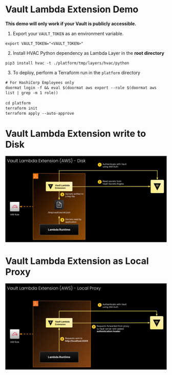 # Vault Lambda Extension Demo

**This demo will only work if your Vault is publicly accessible.** 

1. Export your `VAULT_TOKEN` as an environment variable.
```
export VAULT_TOKEN="<VAULT_TOKEN>"
```

2. Install HVAC Python dependency as Lambda Layer in the **root directory**
```
pip3 install hvac -t ./platform/tmp/layers/hvac/python
```

3. To deploy, perform a Terraform run in the `platform` directory

```
# For HashiCorp Employees only
doormat login -f && eval $(doormat aws export --role $(doormat aws list | grep -m 1 role))

cd platform
terraform init
terraform apply --auto-approve 
```

# Vault Lambda Extension write to Disk
![Lambda extension write to disk](./img/disk.png)

# Vault Lambda Extension as Local Proxy
![Lambda extension as proxy](./img/local-proxy.png)